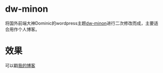 # dw-minon
将国外前端大神Dominic的wordpress主题[dw-minon](http://demo.designwall.com/dw-minion/)进行二次修改而成，主要适合用作个人博客。
# 效果
可以戳[我的博客](http://yaochenkun.cn)
